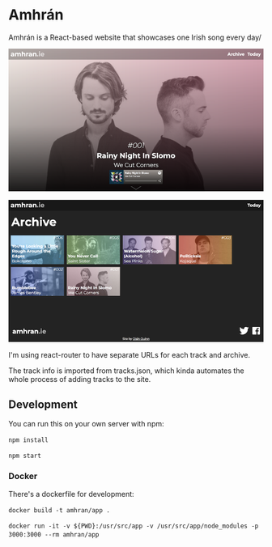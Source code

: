 # Amhrán

Amhrán is a React-based website that showcases one Irish song every day/

![Main screen](screenshots/main.png)

![Archive](screenshots/archive.png)

I'm using react-router to have separate URLs for each track and archive.

The track info is imported from tracks.json, which kinda automates the whole process of adding tracks to the site.

## Development

You can run this on your own server with npm:

`npm install`

`npm start`

### Docker

There's a dockerfile for development:

`docker build -t amhran/app . `

`docker run -it -v ${PWD}:/usr/src/app -v /usr/src/app/node_modules -p 3000:3000 --rm amhran/app`

